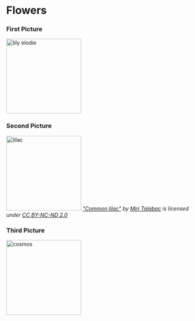 <html>
    <head>
      <h1>Flowers</h1>
    </head>
    <body>
      <h3>First Picture</h3>
      <img src="https://assets.americanmeadows.com/media/catalog/product/e/l/elodie-asiatic-double-lily-1-1.jpg" alt="lily elodie" height="200px"/>
      <h3>Second Picture</h3>
      <img src="https://extension.umd.edu/sites/extension.umd.edu/files/styles/optimized/public/2021-11/hgic_shrubs_common_lilac_MT_1400.jpg?itok=9iCvEw-D" alt="lilac" height="200px"/>
     <i>
      <a href="https://extension.umd.edu/resource/lilac-identify-and-manage-problems/">"Common lilac"</a> by <a href="https://agnr.umd.edu/about/directory/miri-talabac/">Miri Talabac</a> is licensed under <a href="https://creativecommons.org/licenses/by-nc-nd/2.0/?ref=ccsearch&atype=html">CC BY-NC-ND 2.0</a>
     </i>
      <h3>Third Picture</h3>
      <img src="https://www.selectseeds.com/cdn/shop/products/388-1-zoom_grande.jpg?v=1687467507" alt="cosmos" height="200px"/>
    </body>
  </html>
